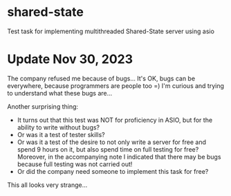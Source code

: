 # shared-state
Test task for implementing multithreaded Shared-State server using asio

# Update Nov 30, 2023
The company refused me because of bugs... It's OK, bugs can be everywhere, because programmers are people too =)
I'm curious and trying to understand what these bugs are...

Another surprising thing:
- It turns out that this test was NOT for proficiency in ASIO, but for the ability to write without bugs?
- Or was it a test of tester skills?
- Or was it a test of the desire to not only write a server for free and spend 9 hours on it, but also spend time on full testing for free? Moreover, in the accompanying note I indicated that there may be bugs because full testing was not carried out!
- Or did the company need someone to implement this task for free?

This all looks very strange...
